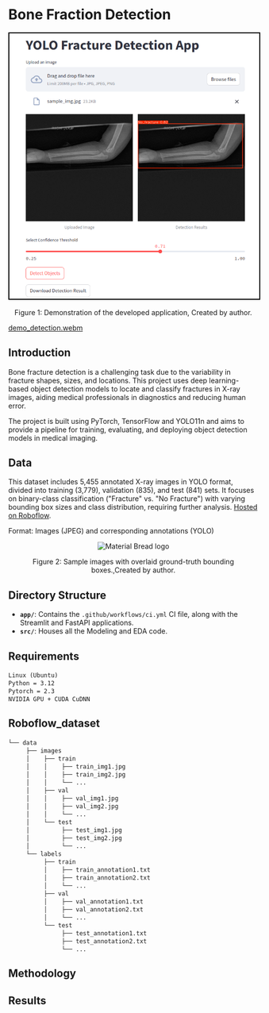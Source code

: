 # Bone Fraction Detection 


<div align="center">
    <img 
        width="600" 
        src="/asset/demo_pic.png" 
        alt="Material Bread logo" 
        style="border: 2px solid #000;"
    />
    <p style="text-align: center;">
        Figure 1: Demonstration of the developed application, Created by author.        
</div>


[demo_detection.webm](https://github.com/user-attachments/assets/eb76ee0a-ef21-400b-b3ab-ead322f93dc9)


## Introduction

Bone fracture detection is a challenging task due to the variability in fracture shapes, sizes, and locations. This project uses deep learning-based object detection models to locate and classify fractures in X-ray images, aiding medical professionals in diagnostics and reducing human error.

The project is built using PyTorch, TensorFlow and YOLO11n  and aims to provide a pipeline for training, evaluating, and deploying object detection models in medical imaging.

## Data  

This dataset includes 5,455 annotated X-ray images in YOLO format, divided into training (3,779), validation (835), and test (841) sets. It focuses on binary-class classification ("Fracture" vs. "No Fracture") with varying bounding box sizes and class distribution, requiring further analysis. [Hosted on Roboflow](https://universe.roboflow.com/fracture-uofxm/bone-fracture-detection-ivsy6/dataset/1). 

Format: Images (JPEG) and corresponding annotations (YOLO)

<div align="center">
    <img width="800" src="/asset/YOLO.png" alt="Material Bread logo">
    <p style="text-align: center;">Figure 2: Sample images with overlaid ground-truth bounding boxes.,Created by author.</p>   
</div>


## Directory Structure

- **`app/`**: Contains the `.github/workflows/ci.yml` CI file, along with the Streamlit and FastAPI applications.
- **`src/`**: Houses all the Modeling and EDA code.



## Requirements

    Linux (Ubuntu)
    Python = 3.12
    Pytorch = 2.3
    NVIDIA GPU + CUDA CuDNN

## Roboflow_dataset
    └── data
         ├── images
         │    ├── train
         │    │    ├── train_img1.jpg
         │    │    ├── train_img2.jpg
         │    │    └── ...
         │    ├── val
         │    │    ├── val_img1.jpg
         │    │    ├── val_img2.jpg
         │    │    └── ...
         │    └── test
         │         ├── test_img1.jpg
         │         ├── test_img2.jpg
         │         └── ...
         └── labels
              ├── train
              │    ├── train_annotation1.txt
              │    ├── train_annotation2.txt
              │    └── ...
              ├── val
              │    ├── val_annotation1.txt
              │    ├── val_annotation2.txt
              │    └── ...
              └── test
                   ├── test_annotation1.txt
                   ├── test_annotation2.txt
                   └── ...

## Methodology

## Results

